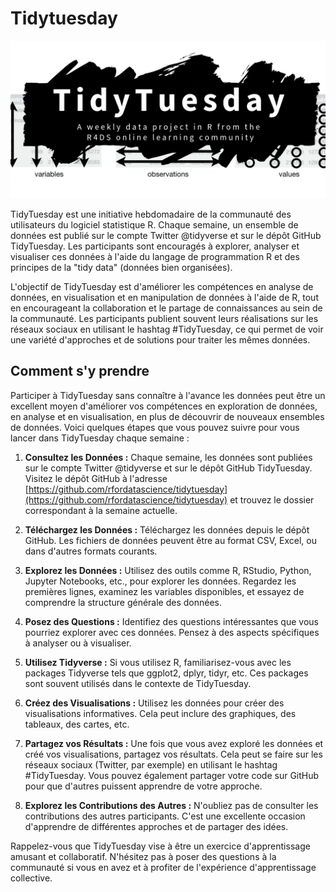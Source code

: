 # Tidytuesday

![Description de l'image](tt_logo.png)

TidyTuesday est une initiative hebdomadaire de la communauté des utilisateurs du logiciel statistique R. Chaque semaine, un ensemble de données est publié sur le compte Twitter @tidyverse et sur le dépôt GitHub TidyTuesday. Les participants sont encouragés à explorer, analyser et visualiser ces données à l'aide du langage de programmation R et des principes de la "tidy data" (données bien organisées).

L'objectif de TidyTuesday est d'améliorer les compétences en analyse de données, en visualisation et en manipulation de données à l'aide de R, tout en encourageant la collaboration et le partage de connaissances au sein de la communauté. Les participants publient souvent leurs réalisations sur les réseaux sociaux en utilisant le hashtag #TidyTuesday, ce qui permet de voir une variété d'approches et de solutions pour traiter les mêmes données.

## Comment s'y prendre 
Participer à TidyTuesday sans connaître à l'avance les données peut être un excellent moyen d'améliorer vos compétences en exploration de données, en analyse et en visualisation, en plus de découvrir de nouveaux ensembles de données. Voici quelques étapes que vous pouvez suivre pour vous lancer dans TidyTuesday chaque semaine :

1. **Consultez les Données :** Chaque semaine, les données sont publiées sur le compte Twitter @tidyverse et sur le dépôt GitHub TidyTuesday. Visitez le dépôt GitHub à l'adresse [https://github.com/rfordatascience/tidytuesday](https://github.com/rfordatascience/tidytuesday) et trouvez le dossier correspondant à la semaine actuelle.

2. **Téléchargez les Données :** Téléchargez les données depuis le dépôt GitHub. Les fichiers de données peuvent être au format CSV, Excel, ou dans d'autres formats courants.

3. **Explorez les Données :** Utilisez des outils comme R, RStudio, Python, Jupyter Notebooks, etc., pour explorer les données. Regardez les premières lignes, examinez les variables disponibles, et essayez de comprendre la structure générale des données.

4. **Posez des Questions :** Identifiez des questions intéressantes que vous pourriez explorer avec ces données. Pensez à des aspects spécifiques à analyser ou à visualiser.

5. **Utilisez Tidyverse :** Si vous utilisez R, familiarisez-vous avec les packages Tidyverse tels que ggplot2, dplyr, tidyr, etc. Ces packages sont souvent utilisés dans le contexte de TidyTuesday.

6. **Créez des Visualisations :** Utilisez les données pour créer des visualisations informatives. Cela peut inclure des graphiques, des tableaux, des cartes, etc.

7. **Partagez vos Résultats :** Une fois que vous avez exploré les données et créé vos visualisations, partagez vos résultats. Cela peut se faire sur les réseaux sociaux (Twitter, par exemple) en utilisant le hashtag #TidyTuesday. Vous pouvez également partager votre code sur GitHub pour que d'autres puissent apprendre de votre approche.

8. **Explorez les Contributions des Autres :** N'oubliez pas de consulter les contributions des autres participants. C'est une excellente occasion d'apprendre de différentes approches et de partager des idées.

Rappelez-vous que TidyTuesday vise à être un exercice d'apprentissage amusant et collaboratif. N'hésitez pas à poser des questions à la communauté si vous en avez et à profiter de l'expérience d'apprentissage collective.
